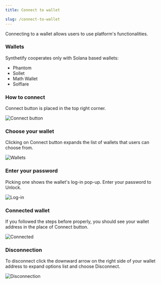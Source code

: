 ```yaml
---
title: Connect to wallet

slug: /connect-to-wallet
---
```


Connecting to a wallet allows users to use platform's functionalities.

### Wallets

Synthetify cooperates only with Solana based wallets:

- Phantom
- Sollet
- Math Wallet
- Solflare

### How to connect

Connect button is placed in the top right corner.

![Connect button](/img/docs/howToConnectWallet.png)

### Choose your wallet

Clicking on Connect button expands the list of wallets that users can choose from.

![Wallets](/img/docs/chooseWallet.png)

### Enter your password

Picking one shows the wallet's log-in pop-up. Enter your password to Unlock.

![Log-in](/img/docs/enterYourPassword.png)

### Connected wallet

If you followed the steps before properly, you should see your wallet address in the place of Connect button.

![Connected](/img/docs/connectedWallet.png)

### Disconnection

To disconnect click the downward arrow on the right side of your wallet address to expand options list and choose Disconnect.

![Disconnection](/img/docs/disconnection.png)
